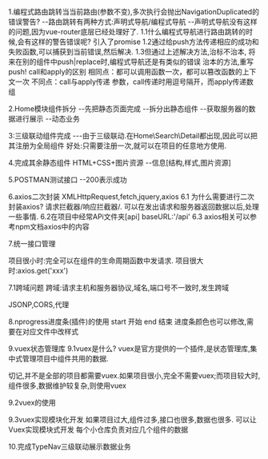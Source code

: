 1.编程式路由跳转当当前路由(参数不变),多次执行会抛出NavigationDuplicated的错误警告?
--路由跳转有两种方式:声明式导航/编程式导航
--声明式导航没有这样的问题,因为vue-router底层已经处理好了.
1.1什么编程式导航进行路由跳转的时候,会有这样的警告错误呢?
引入了promise
1.2通过给push方法传递相应的成功和失败函数,可以捕获到当前错误,然后解决.
1.3但通过上述解决方法,治标不治本,
    将来在别的组件中push|replace时,编程式导航还是有类似的错误
治本的方法,重写push!
call和apply的区别
        相同点：都可以调用函数一次，都可以篡改函数的上下文一次
        不同点：call与apply传递 参数，call传递时用逗号隔开，而apply传递数组

2.Home模块组件拆分
--先把静态页面完成
--拆分出静态组件
--获取服务器的数据进行展示
--动态业务

3:三级联动组件完成
---由于三级联动.在Home\Search\Detail都出现,因此可以把其注册为全局组件
好处:只需要注册一次,就可以在项目的任意地方使用.

4.完成其余静态组件
HTML+CSS+图片资源 --信息[结构,样式,图片资源]

5.POSTMAN测试接口
--200表示成功

6.axios二次封装
XMLHttpRequest,fetch,jquery,axios
6.1 为什么需要进行二次封装axios?
请求拦截器/响应拦截器/. 可以在发出请求和服务器返回数据以后,处理一些事情.
6.2在项目中经常APi文件夹[api]
baseURL:'/api'
6.3 axios相关可以参考npm文档axios中的内容

7.统一接口管理

项目很小时:完全可以在组件的生命周期函数中发请求.
项目很大时:axios.get('xxx')

7.1跨域问题
跨域:请求主机和服务器协议,域名,端口号不一致时,发生跨域

JSONP,CORS,代理

8.nprogress进度条(插件)的使用
start 开始
end 结束
进度条颜色也可以修改,需要在对应文件中改样式

9.vuex状态管理库
9.1vuex是什么?
vuex是官方提供的一个插件,是状态管理库,集中式管理项目中组件共用的数据.

切记,并不是全部的项目都需要vuex.如果项目很小,完全不需要vuex;而项目较大时,组件很多,数据维护较复杂,则使用vuex

9.2vuex的使用

9.3vuex实现模块化开发
如果项目过大,组件过多,接口也很多,数据也很多. 可以让Vuex实现模块式开发
每个小仓库负责对应几个组件的数据

10.完成TypeNav三级联动展示数据业务